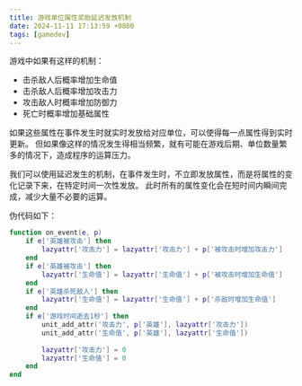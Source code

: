 ```yaml
---
title: 游戏单位属性奖励延迟发放机制
date: 2024-11-11 17:13:59 +0800
tags: [gamedev]
---
```


游戏中如果有这样的机制：

* 击杀敌人后概率增加生命值
* 击杀敌人后概率增加攻击力
* 攻击敌人时概率增加防御力
* 死亡时概率增加基础属性

如果这些属性在事件发生时就实时发放给对应单位，可以使得每一点属性得到实时更新。
但如果像这样的情况发生得相当频繁，就有可能在游戏后期、单位数量繁多的情况下，造成程序的运算压力。

我们可以使用延迟发生的机制，在事件发生时，不立即发放属性，而是将属性的变化记录下来，在特定时间一次性发放。
此时所有的属性变化会在短时间内瞬间完成，减少大量不必要的运算。

伪代码如下：

```lua
function on_event(e, p)
    if e['英雄被攻击'] then
        lazyattr['攻击力'] = lazyattr['攻击力'] + p['被攻击时增加攻击力']
    end
    if e['英雄被攻击'] then
        lazyattr['生命值'] = lazyattr['生命值'] + p['被攻击时增加生命值']
    end
    if e['英雄杀死敌人'] then
        lazyattr['生命值'] = lazyattr['生命值'] + p['杀敌时增加生命值']
    end
    if e['游戏时间逝去1秒'] then
        unit_add_attr('攻击力', p['英雄'], lazyattr['攻击力'])
        unit_add_attr('生命值', p['英雄'], lazyattr['生命值'])
    
        lazyattr['攻击力'] = 0
        lazyattr['生命值'] = 0
    end
end
```

